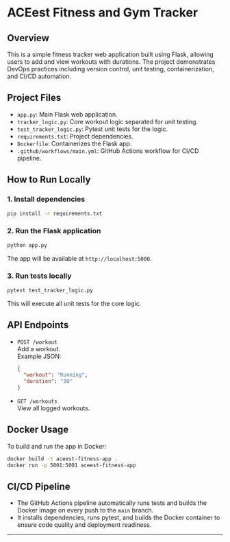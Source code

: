 # ACEest Fitness and Gym Tracker

## Overview
This is a simple fitness tracker web application built using Flask, allowing users to add and view workouts with durations. The project demonstrates DevOps practices including version control, unit testing, containerization, and CI/CD automation.

## Project Files
- `app.py`: Main Flask web application.
- `tracker_logic.py`: Core workout logic separated for unit testing.
- `test_tracker_logic.py`: Pytest unit tests for the logic.
- `requirements.txt`: Project dependencies.
- `Dockerfile`: Containerizes the Flask app.
- `.github/workflows/main.yml`: GitHub Actions workflow for CI/CD pipeline.

## How to Run Locally

### 1. Install dependencies
```bash
pip install -r requirements.txt
```

### 2. Run the Flask application
```bash
python app.py
```
The app will be available at `http://localhost:5000`.

### 3. Run tests locally
```bash
pytest test_tracker_logic.py
```
This will execute all unit tests for the core logic.

## API Endpoints

- `POST /workout`  
  Add a workout.  
  Example JSON:  
  ```json
  {
    "workout": "Running",
    "duration": "30"
  }
  ```

- `GET /workouts`  
  View all logged workouts.

## Docker Usage

To build and run the app in Docker:
```bash
docker build -t aceest-fitness-app .
docker run -p 5001:5001 aceest-fitness-app
```

## CI/CD Pipeline

- The GitHub Actions pipeline automatically runs tests and builds the Docker image on every push to the `main` branch.
- It installs dependencies, runs pytest, and builds the Docker container to ensure code quality and deployment readiness.

---